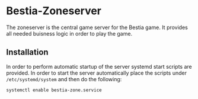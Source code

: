 # Bestia-Zoneserver

The zoneserver is the central game server for the Bestia game. It provides all needed buisness logic in order to play the game.

## Installation

In order to perform automatic startup of the server systemd start scripts are provided. In order to start the server automatically place the scripts under `/etc/systemd/system` and then do the following:

```
systemctl enable bestia-zone.service
```